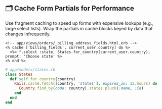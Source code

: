 ## 🗂️ Cache Form Partials for Performance

Use fragment caching to speed up forms with expensive lookups (e.g., large select lists). Wrap the partials in cache blocks keyed by data that changes infrequently.

```erb
<!-- app/views/orders/_billing_address_fields.html.erb -->
<% cache ['billing_fields', current_user.country] do %>
  <%= f.select :state, States.for_country(current_user.country), prompt: 'Choose state' %>
<% end %>
```

```ruby
# app/models/states.rb
class States
  def self.for_country(country)
    Rails.cache.fetch([country, 'states'], expires_in: 12.hours) do
      Country.find_by(code: country).states.pluck(:name, :id)
    end
  end
end
```